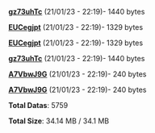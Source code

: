 [**gz73uhTc**](/data/gz73uhTc.txt) (21/01/23 - 22:19)- 1440 bytes

[**EUCegjpt**](/data/EUCegjpt.txt) (21/01/23 - 22:19)- 1329 bytes

[**EUCegjpt**](/data/EUCegjpt.txt) (21/01/23 - 22:19)- 1329 bytes

[**gz73uhTc**](/data/gz73uhTc.txt) (21/01/23 - 22:19)- 1440 bytes

[**A7VbwJ9G**](/data/A7VbwJ9G.txt) (21/01/23 - 22:19)- 240 bytes

[**A7VbwJ9G**](/data/A7VbwJ9G.txt) (21/01/23 - 22:19)- 240 bytes

**Total Datas**: 5759

**Total Size**: 34.14 MB / 34.1 MB